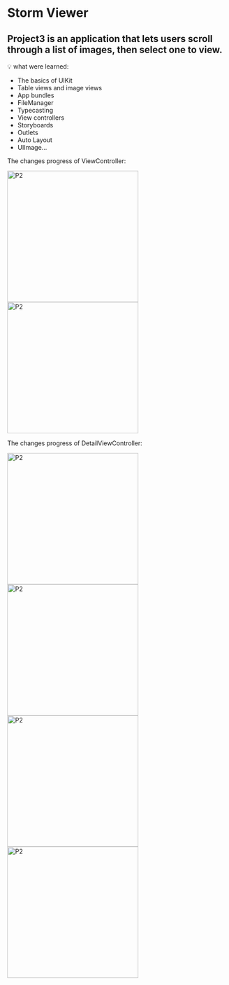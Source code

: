 #  Storm Viewer

## Project3 is an application that lets users scroll through a list of images, then select one to view. 

💡 what were learned:
- The basics of UIKit
- Table views and image views
- App bundles
- FileManager
- Typecasting
- View controllers
- Storyboards
- Outlets 
- Auto Layout
- UIImage...

The changes progress of ViewController:

<img width="300" alt="P2" src="https://sun9-79.userapi.com/impg/DCHiptnUnyphG6XCEFk2HT5El3XGXtSnbmapEg/fLx506AYmY8.jpg?size=700x1400&quality=96&sign=1e49520ce004af81427aac5a6c8f87a9&type=album"> <img width="300" alt="P2" src="https://sun9-3.userapi.com/impg/B3xcr0yHpcHveIRP6cYSCaLcoSTTwQxGHSVR3A/2murruVUAXE.jpg?size=700x1398&quality=96&sign=bd07e6213b41509d551812f4c8fa0bd5&type=album">

The changes progress of DetailViewController:

<img width="300" alt="P2" src="https://sun9-2.userapi.com/impg/mzgqGbFQya4vUZgXHQh-bh2ZP8vFuwUcX3ybrA/FNtNIjr1zDY.jpg?size=640x1380&quality=96&sign=c19e7f575a22050a2c1b2784afab9d6d&type=album"> <img width="300" alt="P2" src="https://sun9-12.userapi.com/impg/tmAgchrH70E_rwt3gihrQkGqpcSzXlp9FbAlvg/UGLJAmwJZyw.jpg?size=640x1380&quality=96&sign=3b21e5ce7d26d8300a3be261e7740f9c&type=album"> <img width="300" alt="P2" src="https://sun9-45.userapi.com/impg/ZIJ50Uv5yjyPoojH6n7zZerBYzor0nKfFE_rxA/YLgszyIqFNk.jpg?size=640x1380&quality=96&sign=5796735d7ed8b336c7a1d667b8770319&type=album"> <img width="300" alt="P2" src="https://sun9-45.userapi.com/impg/9Z2vuxTcn95RIYW8S_8EZfEWMD1NMoXhxYpiWw/kLGbiaxVYqo.jpg?size=640x1380&quality=96&sign=3acf4911aa389865c43ae5710c40f2e3&type=album">
